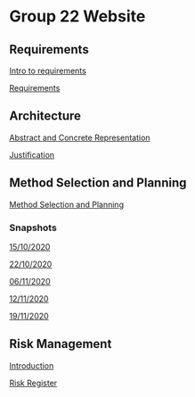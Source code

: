# Group 22 Website


## Requirements
<a href="https://UoY2021Eng1Group22.github.io/Introduction%20to%20requirements.pdf" target="_blank">Intro to requirements</a>

<a href="https://UoY2021Eng1Group22.github.io/Requirements.pdf" target="_blank">Requirements</a>






## Architecture
<a href="https://UoY2021Eng1Group22.github.io/Representation.pdf" target="_blank">Abstract and Concrete Representation</a>

<a href="https://UoY2021Eng1Group22.github.io/Justification.pdf" target="_blank">Justification</a>


## Method Selection and Planning 
<a href="https://UoY2021Eng1Group22.github.io/4a_b.pdf" target="_blank">Method Selection and Planning</a>

### Snapshots

<a href="https://UoY2021Eng1Group22.github.io/15_10_2020%20PROJECT%20SCHEDULE.pdf" target="_blank">15/10/2020</a>

<a href="https://UoY2021Eng1Group22.github.io/22_10_2020%20PROJECT%20SCHEDULE.pdf" target="_blank">22/10/2020</a>

<a href="https://UoY2021Eng1Group22.github.io/06_11_2020_PROJECT_SCHEDULE.pdf" target="_blank">06/11/2020</a>

<a href="https://UoY2021Eng1Group22.github.io/12_11_2020_PROJECT_SCHEDULE.pdf" target="_blank">12/11/2020</a>

<a href="https://UoY2021Eng1Group22.github.io/19_11_2020_PROJECT_SCHEDULE.pdf" target="_blank">19/11/2020</a>

## Risk Management 
<a href="https://UoY2021Eng1Group22.github.io/Risk%20format%20Introduction.pdf" target="_blank">Introduction</a>

<a href="https://UoY2021Eng1Group22.github.io/Risk%20Register.pdf" target="_blank">Risk Register</a>










